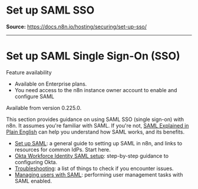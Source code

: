 # Set up SAML SSO

**Source:** https://docs.n8n.io/hosting/securing/set-up-sso/

---

# Set up SAML Single Sign-On (SSO)

Feature availability

- Available on Enterprise plans.
- You need access to the n8n instance owner account to enable and configure SAML

Available from version 0.225.0.

This section provides guidance on using SAML SSO (single sign-on) with n8n. It assumes you're familiar with SAML. If you're not, [SAML Explained in Plain English](https://www.onelogin.com/learn/saml) can help you understand how SAML works, and its benefits.

- [Set up SAML](../../../user-management/saml/setup/): a general guide to setting up SAML in n8n, and links to resources for common IdPs. Start here.
- [Okta Workforce Identity SAML setup](../../../user-management/saml/okta/): step-by-step guidance to configuring Okta.
- [Troubleshooting](../../../user-management/saml/troubleshooting/): a list of things to check if you encounter issues.
- [Managing users with SAML](../../../user-management/saml/managing/): performing user management tasks with SAML enabled.
